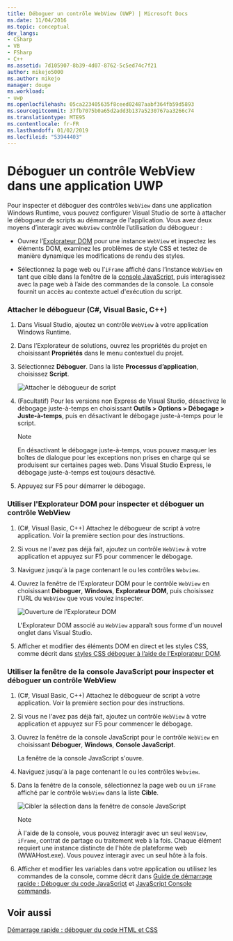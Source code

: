 ```yaml
---
title: Déboguer un contrôle WebView (UWP) | Microsoft Docs
ms.date: 11/04/2016
ms.topic: conceptual
dev_langs:
- CSharp
- VB
- FSharp
- C++
ms.assetid: 7d105907-8b39-4d07-8762-5c5ed74c7f21
author: mikejo5000
ms.author: mikejo
manager: douge
ms.workload:
- uwp
ms.openlocfilehash: 05ca223405635f8ceed02487aabf364fb59d5893
ms.sourcegitcommit: 37fb7075b0a65d2add3b137a5230767aa3266c74
ms.translationtype: MTE95
ms.contentlocale: fr-FR
ms.lasthandoff: 01/02/2019
ms.locfileid: "53944403"
---
```

# <a name="debug-a-webview-control-in-a-uwp-app"></a>Déboguer un contrôle WebView dans une application UWP
  
 Pour inspecter et déboguer des contrôles `WebView` dans une application Windows Runtime, vous pouvez configurer Visual Studio de sorte à attacher le débogueur de scripts au démarrage de l'application. Vous avez deux moyens d’interagir avec `WebView` contrôle l’utilisation du débogueur :  
  
-   Ouvrez l’[Explorateur DOM](../debugger/quickstart-debug-html-and-css.md) pour une instance `WebView` et inspectez les éléments DOM, examinez les problèmes de style CSS et testez de manière dynamique les modifications de rendu des styles.  
  
-   Sélectionnez la page web ou l’`iFrame` affiché dans l’instance `WebView` en tant que cible dans la fenêtre de la [console JavaScript](../debugger/javascript-console-commands.md), puis interagissez avec la page web à l’aide des commandes de la console. La console fournit un accès au contexte actuel d'exécution du script.  
  
### <a name="attach-the-debugger-c-visual-basic-c"></a>Attacher le débogueur (C#, Visual Basic, C++)  
  
1.  Dans Visual Studio, ajoutez un contrôle `WebView` à votre application Windows Runtime.  
  
2.  Dans l’Explorateur de solutions, ouvrez les propriétés du projet en choisissant **Propriétés** dans le menu contextuel du projet.  
  
3.  Sélectionnez **Déboguer**. Dans la liste **Processus d’application**, choisissez **Script**.  
  
     ![Attacher le débogueur de script](../debugger/media/js_dom_webview_script_debugger.png "JS_DOM_WebView_Script_Debugger")  
  
4.  (Facultatif) Pour les versions non Express de Visual Studio, désactivez le débogage juste-à-temps en choisissant **Outils > Options > Débogage > Juste-à-temps**, puis en désactivant le débogage juste-à-temps pour le script.  
  
    > [!NOTE]
    >  En désactivant le débogage juste-à-temps, vous pouvez masquer les boîtes de dialogue pour les exceptions non prises en charge qui se produisent sur certaines pages web. Dans Visual Studio Express, le débogage juste-à-temps est toujours désactivé.  
  
5.  Appuyez sur F5 pour démarrer le débogage.  
  
### <a name="use-the-dom-explorer-to-inspect-and-debug-a-webview-control"></a>Utiliser l'Explorateur DOM pour inspecter et déboguer un contrôle WebView  
  
1.  (C#, Visual Basic, C++) Attachez le débogueur de script à votre application. Voir la première section pour des instructions.  
  
2.  Si vous ne l'avez pas déjà fait, ajoutez un contrôle `WebView` à votre application et appuyez sur F5 pour commencer le débogage.  
  
3.  Naviguez jusqu'à la page contenant le ou les contrôles `Webview`.  
  
4.  Ouvrez la fenêtre de l’Explorateur DOM pour le contrôle `WebView` en choisissant **Déboguer**, **Windows**, **Explorateur DOM**, puis choisissez l’URL du `WebView` que vous voulez inspecter.  
  
     ![Ouverture de l’Explorateur DOM](../debugger/media/js_dom_webview.png "JS_DOM_WebView")  
  
     L'Explorateur DOM associé au `WebView` apparaît sous forme d'un nouvel onglet dans Visual Studio.  
  
5.  Afficher et modifier des éléments DOM en direct et les styles CSS, comme décrit dans [styles CSS déboguer à l’aide de l’Explorateur DOM](/visualstudio/debugger/quickstart-debug-html-and-css).  
  
### <a name="use-the-javascript-console-window-to-inspect-and-debug-a-webview-control"></a>Utiliser la fenêtre de la console JavaScript pour inspecter et déboguer un contrôle WebView  
  
1.  (C#, Visual Basic, C++) Attachez le débogueur de script à votre application. Voir la première section pour des instructions.  
  
2.  Si vous ne l'avez pas déjà fait, ajoutez un contrôle `WebView` à votre application et appuyez sur F5 pour commencer le débogage.  
  
3.  Ouvrez la fenêtre de la console JavaScript pour le contrôle `WebView` en choisissant **Déboguer**, **Windows**, **Console JavaScript**.  
  
     La fenêtre de la console JavaScript s'ouvre.  
  
4.  Naviguez jusqu'à la page contenant le ou les contrôles `Webview`.  
  
5.  Dans la fenêtre de la console, sélectionnez la page web ou un `iFrame` affiché par le contrôle `WebView` dans la liste **Cible**.  
  
     ![Cibler la sélection dans la fenêtre de console JavaScript](../debugger/media/js_console_target.png "JS_Console_Target")  
  
    > [!NOTE]
    >  À l'aide de la console, vous pouvez interagir avec un seul `WebView`, `iFrame`, contrat de partage ou traitement web à la fois. Chaque élément requiert une instance distincte de l'hôte de plateforme web (WWAHost.exe). Vous pouvez interagir avec un seul hôte à la fois.  
  
6.  Afficher et modifier les variables dans votre application ou utilisez les commandes de la console, comme décrit dans [Guide de démarrage rapide : Déboguer du code JavaScript](../debugger/quickstart-debug-javascript-using-the-console.md) et [JavaScript Console commands](../debugger/javascript-console-commands.md).  
  
## <a name="see-also"></a>Voir aussi  
 [Démarrage rapide : déboguer du code HTML et CSS](../debugger/quickstart-debug-html-and-css.md)